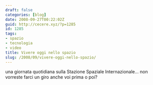 ```yaml
---
draft: false
categories: [blog]
date: 2008-09-27T00:22:02Z
guid: http://cecere.xyz/?p=1285
id: 1285
tags:
- spazio
- tecnologia
- video
title: Vivere oggi nello spazio
slug: /2008/09/vivere-oggi-nello-spazio/
---
```


una giornata quotidiana sulla Stazione Spaziale Internazionale… non vorreste farci un giro anche voi prima o poi?